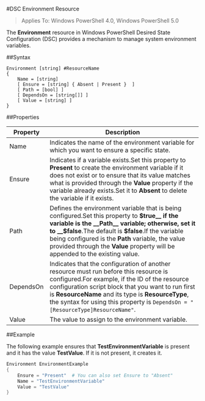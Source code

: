 #DSC Environment Resource

> Applies To: Windows PowerShell 4.0, Windows PowerShell 5.0

The __Environment__ resource in Windows PowerShell Desired State Configuration (DSC) provides a mechanism to manage system environment variables.

##Syntax

``` mof
Environment [string] #ResourceName
{
    Name = [string]
    [ Ensure = [string] { Absent | Present }  ]
    [ Path = [bool] ]
    [ DependsOn = [string[]] ]
    [ Value = [string] ]
}
```

##Properties

| Property| Description|
|---|---|
| Name| Indicates the name of the environment variable for which you want to ensure a specific state.|
| Ensure| Indicates if a variable exists.Set this property to __Present__ to create the environment variable if it does not exist or to ensure that its value matches what is provided through the __Value__ property if the variable already exists.Set it to __Absent__ to delete the variable if it exists.|
| Path| Defines the environment variable that is being configured.Set this property to __$true__ if the variable is the __Path__ variable; otherwise, set it to __$false__.The default is __$false__.If the variable being configured is the __Path__ variable, the value provided through the __Value__ property will be appended to the existing value.|
| DependsOn| Indicates that the configuration of another resource must run before this resource is configured.For example, if the ID of the resource configuration script block that you want to run first is __ResourceName__ and its type is __ResourceType__, the syntax for using this property is `DependsOn = "[ResourceType]ResourceName"`.|
| Value| The value to assign to the environment variable.|

##Example

The following example ensures that __TestEnvironmentVariable__ is present and it has the value __TestValue__. If it is not present, it creates it.

```powershell
Environment EnvironmentExample
{
    Ensure = "Present"  # You can also set Ensure to "Absent"
    Name = "TestEnvironmentVariable"
    Value = "TestValue"
}
```





